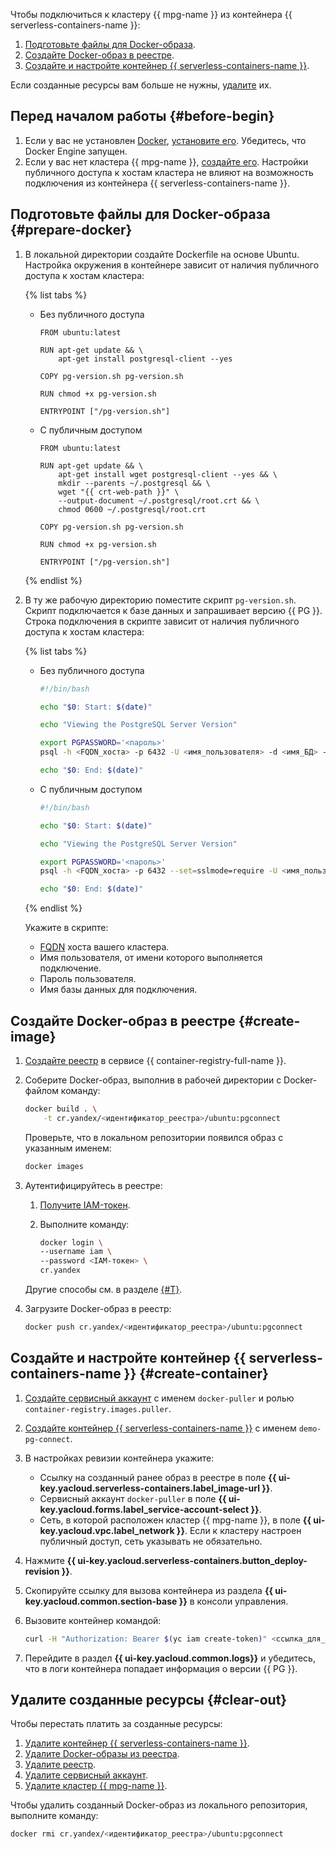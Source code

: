 

Чтобы подключиться к кластеру {{ mpg-name }} из контейнера {{ serverless-containers-name }}:

1. [Подготовьте файлы для Docker-образа](#prepare-docker).
1. [Создайте Docker-образ в реестре](#create-image).
1. [Создайте и настройте контейнер {{ serverless-containers-name }}](#create-container).

Если созданные ресурсы вам больше не нужны, [удалите](#clear-out) их.

## Перед началом работы {#before-begin}

1. Если у вас не установлен [Docker](/blog/posts/2022/03/docker-containers), [установите его](https://docs.docker.com/get-docker/). Убедитесь, что Docker Engine запущен.
1. Если у вас нет кластера {{ mpg-name }}, [создайте его](../../managed-postgresql/operations/cluster-create.md). Настройки публичного доступа к хостам кластера не влияют на возможность подключения из контейнера {{ serverless-containers-name }}.

## Подготовьте файлы для Docker-образа {#prepare-docker}

1. В локальной директории создайте Dockerfile на основе Ubuntu. Настройка окружения в контейнере зависит от наличия публичного доступа к хостам кластера:

    {% list tabs %}

    - Без публичного доступа

        ```docker
        FROM ubuntu:latest

        RUN apt-get update && \
            apt-get install postgresql-client --yes

        COPY pg-version.sh pg-version.sh

        RUN chmod +x pg-version.sh

        ENTRYPOINT ["/pg-version.sh"]
        ```

    - С публичным доступом

        ```docker
        FROM ubuntu:latest

        RUN apt-get update && \
            apt-get install wget postgresql-client --yes && \
            mkdir --parents ~/.postgresql && \
            wget "{{ crt-web-path }}" \
            --output-document ~/.postgresql/root.crt && \
            chmod 0600 ~/.postgresql/root.crt

        COPY pg-version.sh pg-version.sh

        RUN chmod +x pg-version.sh

        ENTRYPOINT ["/pg-version.sh"]
        ```

    {% endlist %}

1. В ту же рабочую директорию поместите скрипт `pg-version.sh`. Скрипт подключается к базе данных и запрашивает версию {{ PG }}. Строка подключения в скрипте зависит от наличия публичного доступа к хостам кластера:

    {% list tabs %}

    - Без публичного доступа

        ```bash
        #!/bin/bash

        echo "$0: Start: $(date)"

        echo "Viewing the PostgreSQL Server Version"

        export PGPASSWORD='<пароль>'
        psql -h <FQDN_хоста> -p 6432 -U <имя_пользователя> -d <имя_БД> -c 'select version();'

        echo "$0: End: $(date)"
        ```

    - С публичным доступом

        ```bash
        #!/bin/bash

        echo "$0: Start: $(date)"

        echo "Viewing the PostgreSQL Server Version"

        export PGPASSWORD='<пароль>'
        psql -h <FQDN_хоста> -p 6432 --set=sslmode=require -U <имя_пользователя> -d <имя_БД> -c 'select version();'

        echo "$0: End: $(date)"
        ```

    {% endlist %}

    Укажите в скрипте:

    * [FQDN](../../managed-postgresql/operations/connect.md#fqdn) хоста вашего кластера.
    * Имя пользователя, от имени которого выполняется подключение.
    * Пароль пользователя.
    * Имя базы данных для подключения.

## Создайте Docker-образ в реестре {#create-image}

1. [Создайте реестр](../../container-registry/operations/registry/registry-create.md) в сервисе {{ container-registry-full-name }}.

1. Соберите Docker-образ, выполнив в рабочей директории с Docker-файлом команду:

    ```bash
    docker build . \
        -t cr.yandex/<идентификатор_реестра>/ubuntu:pgconnect
    ```

    Проверьте, что в локальном репозитории появился образ с указанным именем:

    ```bash
    docker images
    ```

1. Аутентифицируйтесь в реестре:

    1. [Получите IAM-токен](../../iam/operations/iam-token/create.md).
    1. Выполните команду:

        ```bash
        docker login \
        --username iam \
        --password <IAM-токен> \
        cr.yandex
        ```

    Другие способы см. в разделе [{#T}](../../container-registry/operations/authentication.md).

1. Загрузите Docker-образ в реестр:

    ```bash
    docker push cr.yandex/<идентификатор_реестра>/ubuntu:pgconnect
    ```

## Создайте и настройте контейнер {{ serverless-containers-name }} {#create-container}

1. [Создайте сервисный аккаунт](../../iam/operations/sa/create.md) с именем `docker-puller` и ролью `container-registry.images.puller`.
1. [Создайте контейнер {{ serverless-containers-name }}](../../serverless-containers/operations/create.md) с именем `demo-pg-connect`.
1. В настройках ревизии контейнера укажите:

    * Ссылку на созданный ранее образ в реестре в поле **{{ ui-key.yacloud.serverless-containers.label_image-url }}**.
    * Сервисный аккаунт `docker-puller` в поле **{{ ui-key.yacloud.forms.label_service-account-select }}**.
    * Сеть, в которой расположен кластер {{ mpg-name }}, в поле **{{ ui-key.yacloud.vpc.label_network }}**. Если к кластеру настроен публичный доступ, сеть указывать не обязательно.

1. Нажмите **{{ ui-key.yacloud.serverless-containers.button_deploy-revision }}**.
1. Скопируйте ссылку для вызова контейнера из раздела **{{ ui-key.yacloud.common.section-base }}** в консоли управления.
1. Вызовите контейнер командой:

    ```bash
    curl -H "Authorization: Bearer $(yc iam create-token)" <ссылка_для_вызова>
    ```

1. Перейдите в раздел **{{ ui-key.yacloud.common.logs}}** и убедитесь, что в логи контейнера попадает информация о версии {{ PG }}.

## Удалите созданные ресурсы {#clear-out}

Чтобы перестать платить за созданные ресурсы:

1. [Удалите контейнер {{ serverless-containers-name }}](../../serverless-containers/operations/delete.md).
1. [Удалите Docker-образы из реестра](../../container-registry/operations/docker-image/docker-image-delete.md).
1. [Удалите реестр](../../container-registry/operations/registry/registry-delete.md).
1. [Удалите сервисный аккаунт](../../iam/operations/sa/delete.md).
1. [Удалите кластер {{ mpg-name }}](../../managed-postgresql/operations/cluster-delete.md).

Чтобы удалить созданный Docker-образ из локального репозитория, выполните команду:

```bash
docker rmi cr.yandex/<идентификатор_реестра>/ubuntu:pgconnect
```
